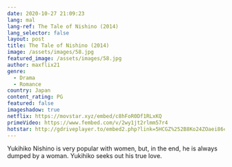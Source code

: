 ```yaml
---
date: 2020-10-27 21:09:23
lang: mal
lang-ref: The Tale of Nishino (2014)
lang_selector: false
layout: post
title: The Tale of Nishino (2014)
image: /assets/images/58.jpg
featured_image: /assets/images/58.jpg
author: maxflix21
genre:
  - Drama
  - Romance
country: Japan
content_rating: PG
featured: false
imageshadow: true
netflix: https://movstar.xyz/embed/c8hFoR0Df1RLxKQ
primeVideo: https://www.fembed.com/v/2wy1jt2rlmm57r4
hotstar: http://gdriveplayer.to/embed2.php?link=5HCGZ%252B8Ko24ZOaei86cNrQGpaaY%252FjzOqQKxtOZDaAEYd%252B8BTGYFwsxvLUqjIMslbDb6vkiGRgMiYkOi3Vt6rnp8RI83vBnhuHtE42%252BDmZgLpa%252F6s2FQbKWSrbaFs8ewBL7FJb%252Bx4Hqp9DrFoOOPXdFK6NJxIQyvqNWgmIg274X849dzwcr4E987yuZw%252FdNT94%253D
---
```

Yukihiko Nishino is very popular with women, but, in the end, he is always dumped by a woman. Yukihiko seeks out his true love.